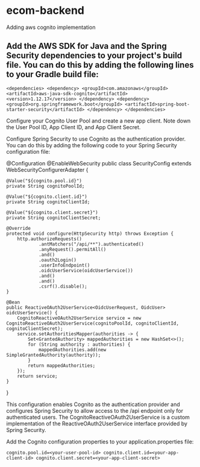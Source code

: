 # ecom-backend

Adding aws cognito implementation

Add the AWS SDK for Java and the Spring Security dependencies to your project's build file. You can do this by adding the following lines to your Gradle build file:
--
`<dependencies>
    <dependency>
        <groupId>com.amazonaws</groupId>
        <artifactId>aws-java-sdk-cognito</artifactId>
        <version>1.12.17</version>
    </dependency>
    <dependency>
        <groupId>org.springframework.boot</groupId>
        <artifactId>spring-boot-starter-security</artifactId>
    </dependency>
</dependencies>`


Configure your Cognito User Pool and create a new app client. Note down the User Pool ID, App Client ID, and App Client Secret.

Configure Spring Security to use Cognito as the authentication provider. You can do this by adding the following code to your Spring Security configuration file:

@Configuration
@EnableWebSecurity
public class SecurityConfig extends WebSecurityConfigurerAdapter {
    
    @Value("${cognito.pool.id}")
    private String cognitoPoolId;
    
    @Value("${cognito.client.id}")
    private String cognitoClientId;
    
    @Value("${cognito.client.secret}")
    private String cognitoClientSecret;

    @Override
    protected void configure(HttpSecurity http) throws Exception {
        http.authorizeRequests()
                .antMatchers("/api/**").authenticated()
                .anyRequest().permitAll()
                .and()
                .oauth2Login()
                .userInfoEndpoint()
                .oidcUserService(oidcUserService())
                .and()
                .and()
                .csrf().disable();
    }

    @Bean
    public ReactiveOAuth2UserService<OidcUserRequest, OidcUser> oidcUserService() {
        CognitoReactiveOAuth2UserService service = new CognitoReactiveOAuth2UserService(cognitoPoolId, cognitoClientId, cognitoClientSecret);
        service.setAuthoritiesMapper(authorities -> {
            Set<GrantedAuthority> mappedAuthorities = new HashSet<>();
            for (String authority : authorities) {
                mappedAuthorities.add(new SimpleGrantedAuthority(authority));
            }
            return mappedAuthorities;
        });
        return service;
    }
}


This configuration enables Cognito as the authentication provider and configures Spring Security to allow access to the /api endpoint only for authenticated users. The CognitoReactiveOAuth2UserService is a custom implementation of the ReactiveOAuth2UserService interface provided by Spring Security.

Add the Cognito configuration properties to your application.properties file:

`cognito.pool.id=<your-user-pool-id>
cognito.client.id=<your-app-client-id>
cognito.client.secret=<your-app-client-secret>`
